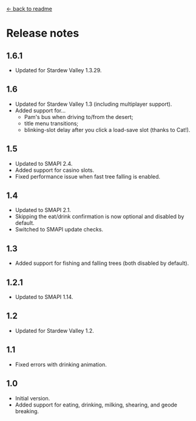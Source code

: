 [← back to readme](README.md)

# Release notes
## 1.6.1
* Updated for Stardew Valley 1.3.29.

## 1.6
* Updated for Stardew Valley 1.3 (including multiplayer support).
* Added support for...
  * Pam's bus when driving to/from the desert;
  * title menu transitions;
  * blinking-slot delay after you click a load-save slot (thanks to Cat!).

## 1.5
* Updated to SMAPI 2.4.
* Added support for casino slots.
* Fixed performance issue when fast tree falling is enabled.

## 1.4
* Updated to SMAPI 2.1.
* Skipping the eat/drink confirmation is now optional and disabled by default.
* Switched to SMAPI update checks.

## 1.3
* Added support for fishing and falling trees (both disabled by default).

## 1.2.1
* Updated to SMAPI 1.14.

## 1.2
* Updated for Stardew Valley 1.2.

## 1.1
* Fixed errors with drinking animation.

## 1.0
* Initial version.
* Added support for eating, drinking, milking, shearing, and geode breaking.
